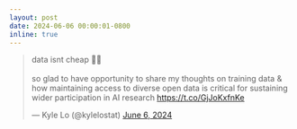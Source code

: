 ```yaml
---
layout: post
date: 2024-06-06 00:00:01-0800
inline: true
---
```


<blockquote class="twitter-tweet"><p lang="en" dir="ltr">data isnt cheap 💸🥲<br><br>so glad to have opportunity to share my thoughts on training data &amp; how maintaining access to diverse open data is critical for sustaining wider participation in AI research <a href="https://t.co/GjJoKxfnKe">https://t.co/GjJoKxfnKe</a></p>&mdash; Kyle Lo (@kylelostat) <a href="https://twitter.com/kylelostat/status/1798729307080245266?ref_src=twsrc%5Etfw">June 6, 2024</a></blockquote> <script async src="https://platform.twitter.com/widgets.js" charset="utf-8"></script> 